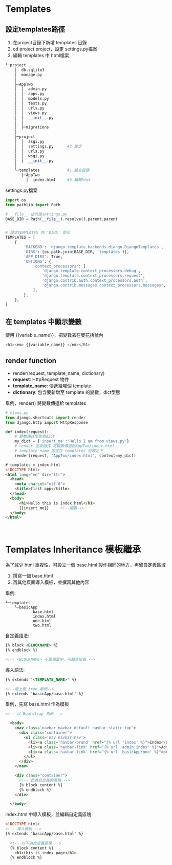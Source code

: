 # Templates

## 設定templates路徑
1. 在project目錄下新增 templates 目錄
2. cd project.project，設定 settings.py檔案
3. 編輯 templates 中 html檔案

```python
└─project
    │  db.sqlite3
    │  manage.py
    │
    ├─AppTwo
    │  │  admin.py
    │  │  apps.py
    │  │  models.py
    │  │  tests.py
    │  │  urls.py
    │  │  views.py
    │  │  __init__.py
    │  │
    │  ├─migrations
    │
    ├─project
    │  │  asgi.py
    │  │  settings.py      #2 設定
    │  │  urls.py
    │  │  wsgi.py
    │  │  __init__.py
    │
    └─templates            #1 建立目錄
       ├─AppTwo  
         │  index.html     #3 編輯html

```
settings.py檔案
```python
import os
from pathlib import Path

# __file__ 指的是settings.py
BASE_DIR = Path(__file__).resolve().parent.parent


# 設定TEMPLATES 的 'DIRS' 即可
TEMPLATES = [
    {
        'BACKEND': 'django.template.backends.django.DjangoTemplates',
        'DIRS': [os.path.join(BASE_DIR, 'templates')],
        'APP_DIRS': True,
        'OPTIONS': {
            'context_processors': [
                'django.template.context_processors.debug',
                'django.template.context_processors.request',
                'django.contrib.auth.context_processors.auth',
                'django.contrib.messages.context_processors.messages',
            ],
        },
    },
]
```

## 在 templates 中顯示變數
使用 {{variable_name}}，把變數丟在雙花括號內

```python
<h1><em> {{variable_name}} </em></h1>
```

## render function
* render(request, template_name, dictionary)
* **request**: HttpRequest 物件
* **template_name**: 傳遞給哪個 template
* **dictionary**: 包含要新增至 template 的變數，dict型態

舉例，render() 將變數傳遞給 templates
```python
# views.py
from django.shortcuts import render
from django.http import HttpResponse

def index(request):
    # 變數傳送型態為dict
    my_dict = {'insert_me':'Hello I am from views.py'}
    # render 渲染函式 將變數傳遞給AppTwo/index.html
    # template_name 固定在 templates 目錄之下
    render(request, 'AppTwo/index.html', context=my_dict)
```

```html
# templates > index.html
<!DOCTYPE html>
<html lang="en" dir="ltr">
  <head>
    <meta charset="utf-8">
    <title>first app</title>
  </head>
  <body>
      <h1>Hello this is index.html</h1>
      {{insert_me}}     <!--變數-->
  </body>
</html>
```

<br>

# Templates Inheritance 模板繼承
為了減少 html 重複性，可設立一個 base.html 製作相同的地方，再留自定義區域  
1. 撰寫一個 base.html
2. 再其他頁面導入模板，並撰寫其他內容

舉例:
```shell
└─templates
    └─basicApp
            base.html
            index.html
            one.html
            two.html
```
自定義語法:
```html
{% block <BLOCKNAME> %}
{% endblock %}

<!-- <BLOCKNAME> 不是保留字，可隨意定義 -->
```
導入語法:
```html
{% extends '<TEMPLATE_NAME>' %}

<!--用上面 tree 舉例-->
{% extends 'basicApp/base.html' %}
```

舉例，先寫 base.html 作為模板
```html
<!-- 以 Bootstrap 為例 -->

  <body>
    <nav class='navbar navbar-default navbar-static-top'>
      <div class="container">
        <ul class='nav navbar-nav'>
          <li><a class='navbar-brand' href="{% url 'index' %}">Index</a></li>
          <li><a class='navbar-link' href="{% url 'admin:index' %}">Admin</a></li>
          <li><a class='navbar-link' href="{% url 'basicApp:one' %}">one</a></li>
        </ul>
      </div>
    </nav>

    <div class="container">
      <!-- 此為自定義的區塊 -->
      {% block content %}
      {% endblock %}
    </div>

  </body>
```
index.html 中導入模板，並編輯自定義區塊
```html
<!DOCTYPE html>
<!-- 導入模板 -->
{% extends 'basicApp/base.html' %}
  
  <!-- 以下為自定義區塊 -->
  {% block content %}
    <h1>this is index page</h1>
  {% endblock %}
```

